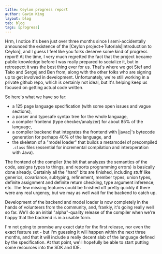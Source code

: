 ```yaml
---
title: Ceylon progress report
author: Gavin King
layout: blog
tab: blog
tags: [progress]
---
```

Hrm, I notice it's been just over three months since I semi-accidentally announced 
the existence of the [Ceylon project=>Tutorials|Introduction to Ceylon], and I guess 
I feel like you folks deserve some kind of progress report! At the time, I very much 
regretted the fact that the project became public knowledge before I was really prepared 
to socialize it, but in retrospect it was the best thing ever for us. That's where we got 
Stef and Tako and Sergej and Ben from, along with the other folks who are signing up to get 
involved in development. Unfortunately, we're still working in a private github repo, which 
is certainly not ideal, but it's helping keep us focused on getting actual code written.

So here's what we have so far:

* a 125 page language specification (with some open issues and vague sections),
* a parser and typesafe syntax tree for the whole language,
* a compiler frontend (type checker/analyzer) for about 85% of the language,
* a compiler backend that integrates the frontend with |javac|'s bytecode generation 
  for perhaps 40% of the language, and
* the skeleton of a "model loader" that builds a metamodel of precompiled `.class` 
  files (essential for incremental compilation and interoperation with Java).

The frontend of the compiler (the bit that analyzes the semantics of the code, assigns types to 
things, and reports programming errors) is basically done already. Certainly all the "hard" bits 
are finished, including stuff like generics, covariance, subtyping, refinement, member types, union 
types, definite assignment and definite return checking, type argument inference, etc. The few missing features could be finished off pretty quickly if there were any real urgency, but we may as well 
wait for the backend to catch up.

Development of the backend and model loader is now completely in the hands of volunteers from 
the community, and, frankly, it's going really well so far. We'll do an initial "alpha"-quality 
release of the compiler when we're happy that the backend is in a usable form. 

I'm not going to promise any exact date for the first release, nor even the exact feature 
set - but I'm guessing it will happen within the next three months, and that it will include 
a really decent slab of the language defined by the specification. At that point, we'll 
hopefully be able to start putting some resources into the SDK and IDE.
